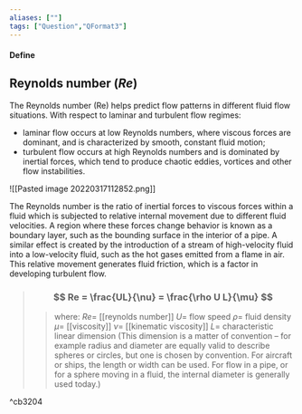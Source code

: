 ```yaml
---
aliases: [""]
tags: ["Question","QFormat3"]
---
```


#### Define
## Reynolds number ($Re$)
The Reynolds number (Re) helps predict flow patterns in different fluid flow situations. With respect to laminar and turbulent flow regimes:
- laminar flow occurs at low Reynolds numbers, where viscous forces are dominant, and is characterized by smooth, constant fluid motion;
- turbulent flow occurs at high Reynolds numbers and is dominated by inertial forces, which tend to produce chaotic eddies, vortices and other flow instabilities.

![[Pasted image 20220317112852.png]]

The Reynolds number is the ratio of inertial forces to viscous forces within a fluid which is subjected to relative internal movement due to different fluid velocities. A region where these forces change behavior is known as a boundary layer, such as the bounding surface in the interior of a pipe. A similar effect is created by the introduction of a stream of high-velocity fluid into a low-velocity fluid, such as the hot gases emitted from a flame in air. This relative movement generates fluid friction, which is a factor in developing turbulent flow.

> ### $$ Re = \frac{UL}{\nu} = \frac{\rho U L}{\mu} $$ 
>> where:
>> $Re=$ [[reynolds number]] 
>> $U=$ flow speed
>> $\rho=$ fluid density
>> $\mu=$ [[viscosity]]
>> $\nu=$ [[kinematic viscosity]]
>> $L=$ characteristic linear dimension (This dimension is a matter of convention – for example radius and diameter are equally valid to describe spheres or circles, but one is chosen by convention. For aircraft or ships, the length or width can be used. For flow in a pipe, or for a sphere moving in a fluid, the internal diameter is generally used today.)

^cb3204
